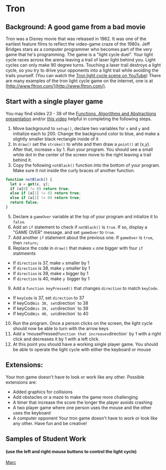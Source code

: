 Tron
====
Background: A good game from a bad movie
-----------------------------------------
Tron was a Disney movie that was released in 1982. It was one of the earliest feature films to reflect the video-game craze of the 1980s. Jeff Bridges stars as a computer programmer who becomes part of the very game that he's programming. The game is a "light cycle duel". Your light cycle races across the arena leaving a trail of laser light behind you. Light cycles can only make 90 degree turns. Touching a laser trail destroys a light cycle, so you try to drive your opponents into a light trail while avoiding the trails yourself. (You can watch the [Tron light cycle scene on YouTube](https://www.youtube.com/watch?v=-BZxGhNdz1k)) There are many examples of the tron light cycle game on the internet, one is at [http://www.fltron.com/](http://www.fltron.com/).
 

 
Start with a single player game
-------------------------------
You may find slides 23 - 38 of the [Functions, Algorithms and Abstractions presentation](https://docs.google.com/presentation/d/12evLVpEOAdoKxIjuTu3OP5GegrFHFTkJHr4dX1lfEow/edit?usp=sharing) and/or [this video](http://youtu.be/5LaX86RCMuQ?hd=1) helpful in completing the following steps.   

1. Move background to `setup()`, declare two variables for `x` and `y` and initialize each to 200. Change the background color to blue, and make a slightly smaller black rectangle inside of it
3. In `draw()` set the `stroke()` to white and then draw a `point()` at (x,y). After that, increase `x` by 1. Run your program. You should see a small white dot in the center of the screen move to the right leaving a trail behind it.
4. Copy the following `notBlack()` function into the bottom of your program. Make sure it not inside the curly braces of another function.
```javascript
function notBlack() {
  let a = get(x, y);
  if (a[0] != 0) return true;
  else if (a[1] != 0) return true;
  else if (a[2] != 0) return true;
  return false;
}
```
5. Declare a `gameOver` variable at the top of your program and intialize it to `false`. 
6. Add an `if` statement to check if `notBlack()` is `true`. If so, display a "GAME OVER" message. and set `gameOver` to `true`.
7. Add another `if` statement about the previous one. If `gameOver` is `true`, then `return;`
8. Replace the code in `draw()` that makes `x` one bigger with four `if` statmeents
+ If `direction` is 37, make `x` smaller by 1 
+ If `direction` is 38, make `y` smaller by 1 
+ If `direction` is 39, make `x` bigger by 1
+ If `direction` is 40, make `y `bigger by 1 
9. Add a `function keyPressed()` that changes `direction` to match `keyCode`.
+ If `keyCode` is 37, set `direction` to 37
+ If keyCode` is 38, set `direction` to 38
+ If keyCode` is 39, set `direction` to 39
+ If keyCode` is 40, set `direction` to 40
10. Run the program. Once a person clicks on the screen, the light cycle should now be able to turn with the arrow keys
11. Add a 'mousePressed` function that increases `direction` by 1 with a right click and decreases it by 1 with a left click.
12. At this point you should have a working single player game. You should be able to operate the light cycle with either the keyboard or mouse

Extensions:
-----------
Your tron game doesn't have to look or work like any other. Possible extensions are:
+ Added graphics for collisions
+ Add obstacles or a maze to make the game more challenging
+ A timer that increase the score the longer the player avoids crashing
+ A two player game where one person uses the mouse and the other uses the keyboard
+ A computer opponent
Your tron game doesn't have to work or look like any other. Have fun and be creative!

Samples of Student Work 
-----------------------
#### (use the left and right mouse buttons to control the light cycle)   
[Marc](https://trinket.io/embed/python/df5a0e966e?outputOnly=true&runOption=run&start=result)   
